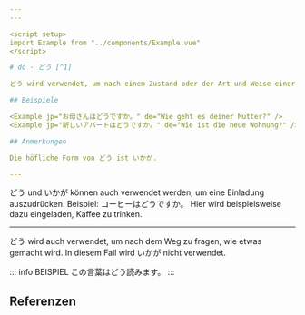 ```yaml
---
---

<script setup>
import Example from "../components/Example.vue"
</script>

# dō · どう [^1]

どう wird verwendet, um nach einem Zustand oder der Art und Weise einer Handlung zu fragen.

## Beispiele

<Example jp="お母さんはどうですか。" de="Wie geht es deiner Mutter?" />
<Example jp="新しいアパートはどうですか。" de="Wie ist die neue Wohnung?" />

## Anmerkungen

Die höfliche Form von どう ist いかが.

---
```


どう und いかが können auch verwendet werden, um eine Einladung auszudrücken. Beispiel: コーヒーはどうですか。 Hier wird beispielsweise dazu eingeladen, Kaffee zu trinken.

---

どう wird auch verwendet, um nach dem Weg zu fragen, wie etwas gemacht wird. In diesem Fall wird いかが nicht verwendet.

::: info BEISPIEL
この言葉はどう読みます。
:::

## Referenzen

[^1]: Makino, Seiichi & Tsutsui, Michio. 2017. *A Dictionary of Basic Japanese Grammar*. The Japan Times, S. 114-115.
